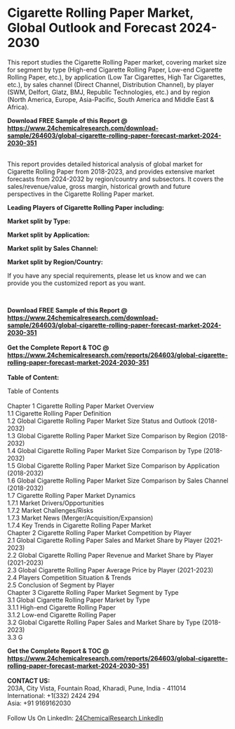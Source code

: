 <h1>Cigarette Rolling Paper Market, Global Outlook and Forecast 2024-2030</h1><p>
</p><p>
This report studies the Cigarette Rolling Paper market, covering market size for segment by type (High-end Cigarette Rolling Paper, Low-end Cigarette Rolling Paper, etc.), by application (Low Tar Cigarettes, High Tar Cigarettes, etc.), by sales channel (Direct Channel, Distribution Channel), by player (SWM, Delfort, Glatz, BMJ, Republic Technologies, etc.) and by region (North America, Europe, Asia-Pacific, South America and Middle East &amp; Africa).</p><p>
</p><div><b>Download FREE Sample of this Report @ 
            <a href="https://www.24chemicalresearch.com/download-sample/264603/global-cigarette-rolling-paper-forecast-market-2024-2030-351">
            https://www.24chemicalresearch.com/download-sample/264603/global-cigarette-rolling-paper-forecast-market-2024-2030-351</a></b></div><br><p>
This report provides detailed historical analysis of global market for Cigarette Rolling Paper from 2018-2023, and provides extensive market forecasts from 2024-2032 by region/country and subsectors. It covers the sales/revenue/value, gross margin, historical growth and future perspectives in the Cigarette Rolling Paper market.</p><p>
</p><p>
<strong>Leading Players of Cigarette Rolling Paper including:</strong>
</p><p>
<strong>Market split by Type:</strong></p><p>
</p><p>
<strong>Market split by Application:</strong></p><p>
</p><p>
<strong>Market split by Sales Channel:</strong></p><p>
</p><p>
<strong>Market split by Region/Country:</strong></p><p>
</p><p>
If you have any special requirements, please let us know and we can provide you the customized report as you want.</p><p>
 </p><div><b>Download FREE Sample of this Report @ 
            <a href="https://www.24chemicalresearch.com/download-sample/264603/global-cigarette-rolling-paper-forecast-market-2024-2030-351">
            https://www.24chemicalresearch.com/download-sample/264603/global-cigarette-rolling-paper-forecast-market-2024-2030-351</a></b></div><br><div><b>Get the Complete Report & TOC @ 
            <a href="https://www.24chemicalresearch.com/reports/264603/global-cigarette-rolling-paper-forecast-market-2024-2030-351">
            https://www.24chemicalresearch.com/reports/264603/global-cigarette-rolling-paper-forecast-market-2024-2030-351</a></b></div><br>
            <b>Table of Content:</b><p>Table of Contents<br />
<br />
Chapter 1 Cigarette Rolling Paper Market Overview<br />
    1.1 Cigarette Rolling Paper Definition<br />
    1.2 Global Cigarette Rolling Paper Market Size Status and Outlook (2018-2032)<br />
    1.3 Global Cigarette Rolling Paper Market Size Comparison by Region (2018-2032)<br />
    1.4 Global Cigarette Rolling Paper Market Size Comparison by Type (2018-2032)<br />
    1.5 Global Cigarette Rolling Paper Market Size Comparison by Application (2018-2032)<br />
    1.6 Global Cigarette Rolling Paper Market Size Comparison by Sales Channel (2018-2032)<br />
    1.7 Cigarette Rolling Paper Market Dynamics<br />
        1.7.1 Market Drivers/Opportunities<br />
        1.7.2 Market Challenges/Risks<br />
        1.7.3 Market News (Merger/Acquisition/Expansion)<br />
        1.7.4 Key Trends in Cigarette Rolling Paper Market<br />
Chapter 2 Cigarette Rolling Paper Market Competition by Player<br />
    2.1 Global Cigarette Rolling Paper Sales and Market Share by Player (2021-2023)<br />
    2.2 Global Cigarette Rolling Paper Revenue and Market Share by Player (2021-2023)<br />
    2.3 Global Cigarette Rolling Paper Average Price by Player (2021-2023)<br />
    2.4 Players Competition Situation & Trends<br />
    2.5 Conclusion of Segment by Player<br />
Chapter 3 Cigarette Rolling Paper Market Segment by Type<br />
    3.1 Global Cigarette Rolling Paper Market by Type<br />
        3.1.1 High-end Cigarette Rolling Paper<br />
        3.1.2 Low-end Cigarette Rolling Paper<br />
    3.2 Global Cigarette Rolling Paper Sales and Market Share by Type (2018-2023)<br />
    3.3 G</p><div><b>Get the Complete Report & TOC @ 
            <a href="https://www.24chemicalresearch.com/reports/264603/global-cigarette-rolling-paper-forecast-market-2024-2030-351">
            https://www.24chemicalresearch.com/reports/264603/global-cigarette-rolling-paper-forecast-market-2024-2030-351</a></b></div><br><b>CONTACT US:</b><br>
            203A, City Vista, Fountain Road, Kharadi, Pune, India - 411014<br>
            International: +1(332) 2424 294<br>
            Asia: +91 9169162030 <br><br>
            Follow Us On LinkedIn: <a href="https://www.linkedin.com/company/24chemicalresearch/">24ChemicalResearch LinkedIn</a>